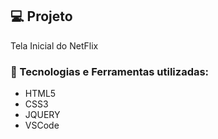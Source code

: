 ## 💻 Projeto
Tela Inicial do NetFlix

### 🤖 Tecnologias e Ferramentas utilizadas: 
- HTML5
- CSS3
- JQUERY
- VSCode
